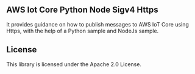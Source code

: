 ## AWS Iot Core Python Node Sigv4 Https

It provides guidance on how to publish messages to AWS IoT Core using Https, with the help of a Python sample and NodeJs sample.

## License

This library is licensed under the Apache 2.0 License. 
